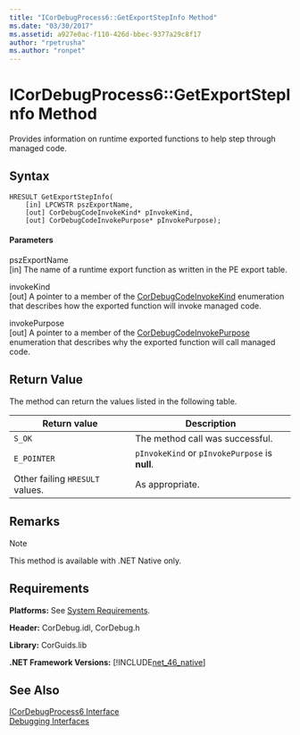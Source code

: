 ```yaml
---
title: "ICorDebugProcess6::GetExportStepInfo Method"
ms.date: "03/30/2017"
ms.assetid: a927e0ac-f110-426d-bbec-9377a29c8f17
author: "rpetrusha"
ms.author: "ronpet"
---
```

# ICorDebugProcess6::GetExportStepInfo Method
Provides information on runtime exported functions to help step through managed code.  

## Syntax  

```  
HRESULT GetExportStepInfo(  
    [in] LPCWSTR pszExportName,   
    [out] CorDebugCodeInvokeKind* pInvokeKind,   
    [out] CorDebugCodeInvokePurpose* pInvokePurpose);  
```  

#### Parameters  
 pszExportName  
 [in] The name of a runtime export function as written in the PE export table.  

 invokeKind  
 [out] A pointer to a member of the [CorDebugCodeInvokeKind](../../../../docs/framework/unmanaged-api/debugging/cordebugcodeinvokekind-enumeration.md) enumeration that describes how the exported function will invoke managed code.  

 invokePurpose  
 [out] A pointer to a member of the [CorDebugCodeInvokePurpose](../../../../docs/framework/unmanaged-api/debugging/cordebugcodeinvokepurpose-enumeration.md) enumeration that describes why the exported function will call managed code.  

## Return Value  
 The method can return the values listed in the following table.  


|Return value|Description|  
|------------------|-----------------|  
|`S_OK`|The method call was successful.|  
|`E_POINTER`|`pInvokeKind` or `pInvokePurpose` is **null**.|  
|Other failing `HRESULT` values.|As appropriate.|  

## Remarks  

> [!NOTE]
>  This method is available with .NET Native only.  

## Requirements  
 **Platforms:** See [System Requirements](../../../../docs/framework/get-started/system-requirements.md).  

 **Header:** CorDebug.idl, CorDebug.h  

 **Library:** CorGuids.lib  

 **.NET Framework Versions:** [!INCLUDE[net_46_native](../../../../includes/net-46-native-md.md)]  

## See Also  
 [ICorDebugProcess6 Interface](../../../../docs/framework/unmanaged-api/debugging/icordebugprocess6-interface.md)  
 [Debugging Interfaces](../../../../docs/framework/unmanaged-api/debugging/debugging-interfaces.md)
